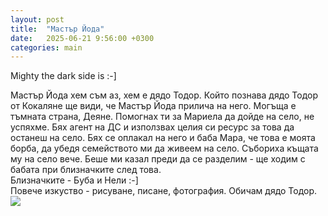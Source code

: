 ```yaml
---
layout: post
title:  "Мастър Йода"
date:   2025-06-21 9:56:00 +0300
categories: main
---
```

Mighty the dark side is :-]

Мастър Йода хем съм аз, хем е дядо Тодор. Който познава дядо Тодор от Кокаляне ще види, 
че Мастър Йода прилича на него. Могъща е тъмната страна, Деяне. Помогнах ти за Мариела да дойде на село, не успяхме.
Бях агент на ДС и използвах целия си ресурс за това да останеш на село.
Бях се оплакал на него и баба Мара, че това е моята борба, да убедя семейството ми да живеем на село.
Събориха къщата му на село вече. Беше ми казал преди да се разделим - ще ходим с бабата при близначките след това.  
Близначките - Буба и Нели :-]   
Повече изкуство - рисуване, писане, фотография.
Обичам дядо Тодор. 
![]({{site.baseurl}}/assets/images/joda.jpg)
